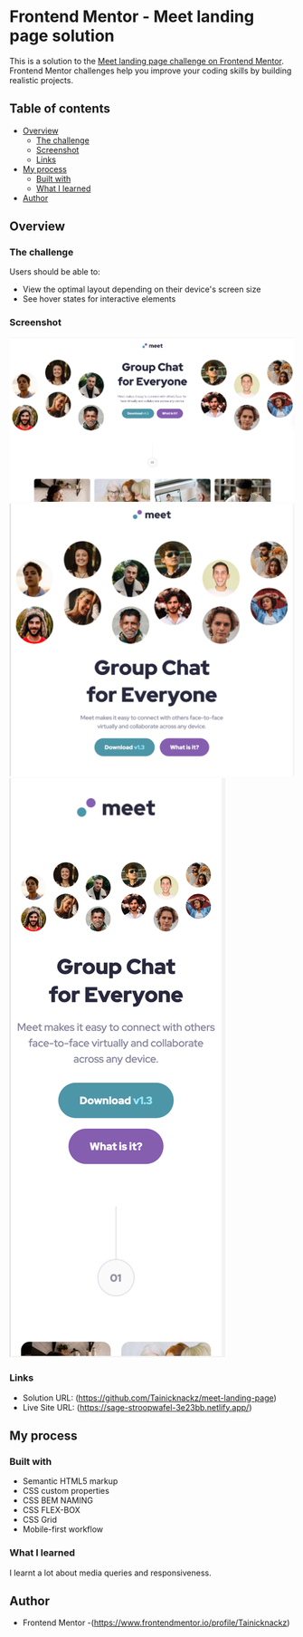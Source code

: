 # Frontend Mentor - Meet landing page solution

This is a solution to the [Meet landing page challenge on Frontend Mentor](https://www.frontendmentor.io/challenges/meet-landing-page-rbTDS6OUR). Frontend Mentor challenges help you improve your coding skills by building realistic projects.

## Table of contents

- [Overview](#overview)
  - [The challenge](#the-challenge)
  - [Screenshot](#screenshot)
  - [Links](#links)
- [My process](#my-process)
  - [Built with](#built-with)
  - [What I learned](#what-i-learned)
- [Author](#author)

## Overview

### The challenge

Users should be able to:

- View the optimal layout depending on their device's screen size
- See hover states for interactive elements

### Screenshot

![Desktop screenshot](./screenshots/Screenshot-Desktop.png)
![Tablet screenshot](./screenshots/Screenshot-Tablet.png)
![Mobile screenshot](./screenshots/Screenshot-Mobile.png)

### Links

- Solution URL: (https://github.com/Tainicknackz/meet-landing-page)
- Live Site URL: (https://sage-stroopwafel-3e23bb.netlify.app/)

## My process

### Built with

- Semantic HTML5 markup
- CSS custom properties
- CSS BEM NAMING
- CSS FLEX-BOX
- CSS Grid
- Mobile-first workflow

### What I learned

I learnt a lot about media queries and responsiveness.

## Author

- Frontend Mentor -(https://www.frontendmentor.io/profile/Tainicknackz)
